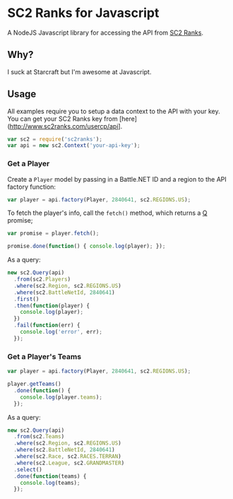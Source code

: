 # SC2 Ranks for Javascript

A NodeJS Javascript library for accessing the API from [SC2
Ranks](http://www.sc2ranks.com/).

## Why?

I suck at Starcraft but I'm awesome at Javascript.

## Usage

All examples require you to setup a data context to the API with your key. You
can get your SC2 Ranks key from [here](http://www.sc2ranks.com/usercp/api].

```javascript
var sc2 = require('sc2ranks');
var api = new sc2.Context('your-api-key');
```

### Get a Player

Create a `Player` model by passing in a Battle.NET ID and a region to the API
factory function:

```javascript
var player = api.factory(Player, 2840641, sc2.REGIONS.US);
```

To fetch the player's info, call the `fetch()` method, which returns a
[Q](https://github.com/kriskowal/q) promise;

```javascript
var promise = player.fetch();

promise.done(function() { console.log(player); });
```

As a query:

```javascript
new sc2.Query(api)
  .from(sc2.Players)
  .where(sc2.Region, sc2.REGIONS.US)
  .where(sc2.BattleNetId, 2840641)
  .first()
  .then(function(player) {
    console.log(player);
  })
  .fail(function(err) {
    console.log('error', err);
  });
```

### Get a Player's Teams

```javascript
var player = api.factory(Player, 2840641, sc2.REGIONS.US);

player.getTeams()
  .done(function() {
    console.log(player.teams);
  });
```

As a query:

```javascript
new sc2.Query(api)
  .from(sc2.Teams)
  .where(sc2.Region, sc2.REGIONS.US)
  .where(sc2.BattleNetId, 2840641)
  .where(sc2.Race, sc2.RACES.TERRAN)
  .where(sc2.League, sc2.GRANDMASTER)
  .select()
  .done(function(teams) {
    console.log(teams);
  });
```

